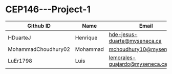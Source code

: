 # CEP146---Project-1

Github ID | Name | Email | Student#
----------|------|-------|---------
HDuarteJ  | Henrique|hde-jesus-duarte@myseneca.ca|---------
MohammadChoudhury02|Mohammad|mchoudhury10@myseneca.ca|126036250
LuEr1798  |Luis|lemorales-guajardo@myseneca.ca|142011246